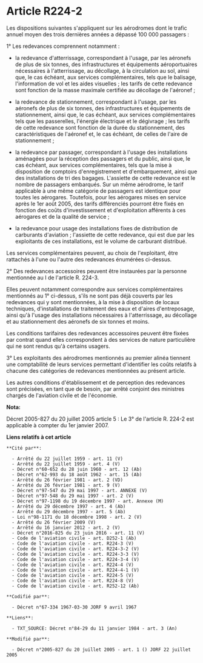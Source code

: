 # Article R224-2

Les dispositions suivantes s'appliquent sur les aérodromes dont le trafic annuel moyen des trois dernières années a dépassé
100 000 passagers :

1° Les redevances comprennent notamment :

- la redevance d'atterrissage, correspondant à l'usage, par les aéronefs de plus de six tonnes, des infrastructures et
équipements aéroportuaires nécessaires à l'atterrissage, au décollage, à la circulation au sol, ainsi que, le cas échéant,
aux services complémentaires, tels que le balisage, l'information de vol et les aides visuelles ; les tarifs de cette
redevance sont fonction de la masse maximale certifiée au décollage de l'aéronef ;

- la redevance de stationnement, correspondant à l'usage, par les aéronefs de plus de six tonnes, des infrastructures et
équipements de stationnement, ainsi que, le cas échéant, aux services complémentaires tels que les passerelles, l'énergie
électrique et le dégivrage ; les tarifs de cette redevance sont fonction de la durée du stationnement, des caractéristiques
de l'aéronef et, le cas échéant, de celles de l'aire de stationnement ;

- la redevance par passager, correspondant à l'usage des installations aménagées pour la réception des passagers et du
public, ainsi que, le cas échéant, aux services complémentaires, tels que la mise à disposition de comptoirs d'enregistrement
et d'embarquement, ainsi que des installations de tri des bagages. L'assiette de cette redevance est le nombre de passagers
embarqués. Sur un même aérodrome, le tarif applicable à une même catégorie de passagers est identique pour toutes les
aérogares. Toutefois, pour les aérogares mises en service après le 1er août 2005, des tarifs différenciés pourront être fixés
en fonction des coûts d'investissement et d'exploitation afférents à ces aérogares et de la qualité de service ;

- la redevance pour usage des installations fixes de distribution de carburants d'aviation ; l'assiette de cette redevance,
qui est due par les exploitants de ces installations, est le volume de carburant distribué.

Les services complémentaires peuvent, au choix de l'exploitant, être rattachés à l'une ou l'autre des redevances énumérées
ci-dessus.

2° Des redevances accessoires peuvent être instaurées par la personne mentionnée au I de l'article R. 224-3.

Elles peuvent notamment correspondre aux services complémentaires mentionnés au 1° ci-dessus, s'ils ne sont pas déjà couverts
par les redevances qui y sont mentionnées, à la mise à disposition de locaux techniques, d'installations de traitement des
eaux et d'aires d'entreposage, ainsi qu'à l'usage des installations nécessaires à l'atterrissage, au décollage et au
stationnement des aéronefs de six tonnes et moins.

Les conditions tarifaires des redevances accessoires peuvent être fixées par contrat quand elles correspondent à des services
de nature particulière qui ne sont rendus qu'à certains usagers.

3° Les exploitants des aérodromes mentionnés au premier alinéa tiennent une comptabilité de leurs services permettant
d'identifier les coûts relatifs à chacune des catégories de redevances mentionnées au présent article.

Les autres conditions d'établissement et de perception des redevances sont précisées, en tant que de besoin, par arrêté
conjoint des ministres chargés de l'aviation civile et de l'économie.

**Nota:**

Décret 2005-827 du 20 juillet 2005 article 5 : Le 3° de l'article R. 224-2 est applicable à compter du 1er janvier 2007.

**Liens relatifs à cet article**

	**Cité par**:

	  - Arrêté du 22 juillet 1959 - art. 11 (V)
	  - Arrêté du 22 juillet 1959 - art. 4 (V)
	  - Décret n°60-652 du 28 juin 1960 - art. 12 (Ab)
	  - Décret n°62-993 du 18 août 1962 - art. 15 (Ab)
	  - Arrêté du 26 février 1981 - art. 2 (VD)
	  - Arrêté du 26 février 1981 - art. 9 (V)
	  - Décret n°97-547 du 29 mai 1997 - art. ANNEXE (V)
	  - Décret n°97-548 du 29 mai 1997 - art. 2 (V)
	  - Décret n°97-1198 du 19 décembre 1997 - art. Annexe (M)
	  - Arrêté du 29 décembre 1997 - art. 4 (Ab)
	  - Arrêté du 29 décembre 1997 - art. 5 (Ab)
	  - Loi n°98-1171 du 18 décembre 1998 - art. 2 (V)
	  - Arrêté du 26 février 2009 (V)
	  - Arrêté du 16 janvier 2012 - art. 2 (V)
	  - Décret n°2016-825 du 23 juin 2016 - art. 11 (V)
	  - Code de l'aviation civile - art. D252-1 (Ab)
	  - Code de l'aviation civile - art. R224-3 (V)
	  - Code de l'aviation civile - art. R224-3-2 (V)
	  - Code de l'aviation civile - art. R224-3-3 (V)
	  - Code de l'aviation civile - art. R224-3-4 (V)
	  - Code de l'aviation civile - art. R224-4 (V)
	  - Code de l'aviation civile - art. R224-4-1 (V)
	  - Code de l'aviation civile - art. R224-5 (V)
	  - Code de l'aviation civile - art. R224-8 (V)
	  - Code de l'aviation civile - art. R252-12 (Ab)

	**Codifié par**:

	  - Décret n°67-334 1967-03-30 JORF 9 avril 1967

	**Liens**:

	  - TXT_SOURCE: Décret n°84-29 du 11 janvier 1984 - art. 3 (An)

	**Modifié par**:

	  - Décret n°2005-827 du 20 juillet 2005 - art. 1 () JORF 22 juillet 2005

